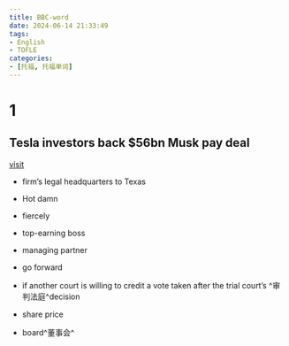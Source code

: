 ```yaml
---
title: BBC-word
date: 2024-06-14 21:33:49
tags:
- English
- TOFLE
categories:
- [托福, 托福单词]
---
```


# 1

## Tesla investors back $56bn Musk pay deal

[visit](https://www.bbc.com/news/articles/cleezyxjv4jo)

- firm’s legal headquarters to Texas

- Hot damn
- fiercely
- top-earning boss
- managing partner
- go forward
- if another court is willing to credit a vote taken after the trial court’s ^审判法庭^decision
- share price
- board^董事会^
